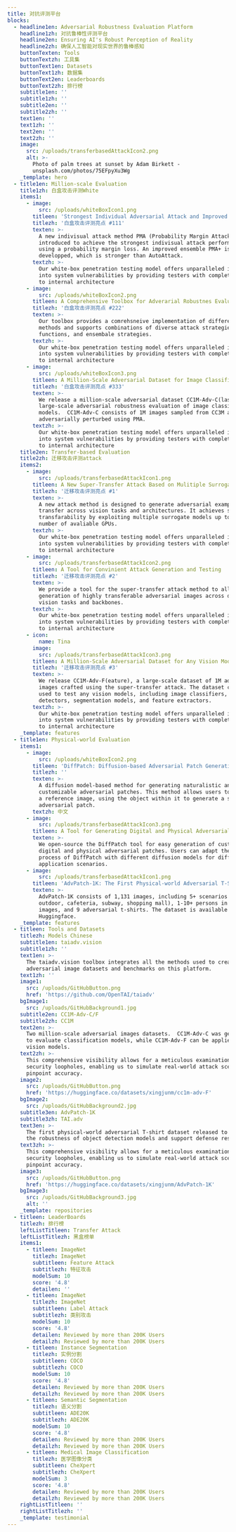 ```yaml
---
title: 对抗评测平台
blocks:
  - headline1en: Adversarial Robustness Evaluation Platform
    headline1zh: 对抗鲁棒性评测平台
    headline2en: Ensuring AI's Robust Perception of Reality
    headline2zh: 确保人工智能对现实世界的鲁棒感知
    buttonTexten: Tools
    buttonTextzh: 工具集
    buttonText1en: Datasets
    buttonText1zh: 数据集
    buttonText2en: Leaderboards
    buttonText2zh: 排行榜
    subtitle1en: ''
    subtitle1zh: ''
    subtitle2en: ''
    subtitle2zh: ''
    text1en: ''
    text1zh: ''
    text2en: ''
    text2zh: ''
    image:
      src: /uploads/transferbasedAttackIcon2.png
      alt: >-
        Photo of palm trees at sunset by Adam Birkett -
        unsplash.com/photos/75EFpyXu3Wg
    _template: hero
  - title1en: Million-scale Evaluation
    title1zh: 白盒攻击评测White
    items1:
      - image:
          src: /uploads/whiteBoxIcon1.png
        titleen: 'Strongest Individual Adversarial Attack and Improved Ensemble '
        titlezh: '白盒攻击评测亮点 #111'
        texten: >-
          A new indivisual attack method PMA (Probability Margin Attack) is
          introduced to achieve the strongest indivisual attack performance
          using a probability margin loss. An improved ensemble PMA+ is then
          developped, which is stronger than AutoAttack.
        textzh: >-
          Our white-box penetration testing model offers unparalleled insights
          into system vulnerabilities by providing testers with complete access
          to internal architecture
      - image:
          src: /uploads/whiteBoxIcon2.png
        titleen: A Comprehensive Toolbox for Adverarial Robustnes Evaluation
        titlezh: '白盒攻击评测亮点 #222'
        texten: >-
          Our toolbox provides a comrehsneive implementation of different attack
          methods and supports combinations of diverse attack strategies, loss
          functions, and ensembale strategies.
        textzh: >-
          Our white-box penetration testing model offers unparalleled insights
          into system vulnerabilities by providing testers with complete access
          to internal architecture
      - image:
          src: /uploads/whiteBoxIcon3.png
        titleen: A Million-Scale Adversarial Dataset for Image Classification Models
        titlezh: '白盒攻击评测亮点 #333'
        texten: >-
          We release a million-scale adversarial dataset CC1M-Adv-C(lass) for
          large-scale adversarial robustness evaluation of image classification
          models.  CC1M-Adv-C consists of 1M images sampled from CC3M and
          adversarially perturbed using PMA.
        textzh: >-
          Our white-box penetration testing model offers unparalleled insights
          into system vulnerabilities by providing testers with complete access
          to internal architecture
    title2en: Transfer-based Evaluation
    title2zh: 迁移攻击评测attack
    items2:
      - image:
          src: /uploads/transferbasedAttackIcon1.png
        titleen: A New Super-Transfer Attack Based on Mulitiple Surrogate Models
        titlezh: '迁移攻击评测亮点 #1'
        texten: >-
          A new attack method is designed to generate adversarial examples that
          transfer across vision tasks and architectures. It achieves super
          transfarability by exploiting multiple surrogate models up to the
          number of avaliable GPUs.
        textzh: >-
          Our white-box penetration testing model offers unparalleled insights
          into system vulnerabilities by providing testers with complete access
          to internal architecture
      - image:
          src: /uploads/transferbasedAttackIcon2.png
        titleen: A Tool for Convinient Attack Generation and Testing
        titlezh: '迁移攻击评测亮点 #2'
        texten: >-
          We provide a tool for the super-transfer attack method to allow easy
          generation of highly transferable adversarial images across different
          vision tasks and backbones. 
        textzh: >-
          Our white-box penetration testing model offers unparalleled insights
          into system vulnerabilities by providing testers with complete access
          to internal architecture
      - icon:
          name: Tina
        image:
          src: /uploads/transferbasedAttackIcon3.png
        titleen: A Million-Scale Adversarial Dataset for Any Vision Models
        titlezh: '迁移攻击评测亮点 #3'
        texten: >-
          We release CC1M-Adv-F(eature), a large-scale dataset of 1M adversarial
          images crafted using the super-transfer attack. The dataset can be
          used to test any vision models, including image classifiers, object
          detectors, segmentation models, and feature extractors. 
        textzh: >-
          Our white-box penetration testing model offers unparalleled insights
          into system vulnerabilities by providing testers with complete access
          to internal architecture
    _template: features
  - title1en: Physical-world Evaluation
    items1:
      - image:
          src: /uploads/whiteBoxIcon2.png
        titleen: 'DiffPatch: Diffusion-based Adversarial Patch Generation'
        titlezh: ''
        texten: >-
          A diffusion model-based method for generating naturalistic and
          customizable adversarial patches. This method allows users to specify
          a reference image, using the object within it to generate a stylized
          adversarial patch.
        textzh: 中文
      - image:
          src: /uploads/transferbasedAttackIcon3.png
        titleen: A Tool for Generating Digital and Physical Adversarial Patches
        texten: >-
          We open-source the DiffPatch tool for easy generation of customized
          digital and physical adversarial patches. Users can adapt the training
          process of DiffPatch with different diffusion models for different
          application scenarios.
      - image:
          src: /uploads/transferbasedAttackIcon1.png
        titleen: 'AdvPatch-1K: The First Physical-world Adversarial T-Shirt Dataset'
        texten: >-
          AdvPatch-1K consists of 1,131 images, including 5+ scenarios (lab,
          outdoor, cafeteria, subway, shopping mall), 1-10+ persons in the
          images, and 9 adversarial t-shirts. The dataset is available on
          Huggingface.
    _template: features
  - titleen: Tools and Datasets
    titlezh: Models Chinese
    subtitle1en: taiadv.vision
    subtitle1zh: ''
    text1en: >-
      The taiadv.vision toolbox integrates all the methods used to create the
      adversarial image datasets and benchmarks on this platform.
    text1zh: ''
    image1:
      src: /uploads/GitHubButton.png
      href: 'https://github.com/OpenTAI/taiadv'
    bgImage1:
      src: /uploads/GitHubBackground1.jpg
    subtitle2en: CC1M-Adv-C/F
    subtitle2zh: CC1M
    text2en: >-
      Two million-scale adversarial images datasets.  CC1M-Adv-C was generated
      to evaluate classification models, while CC1M-Adv-F can be applied to any
      vision models. 
    text2zh: >-
      This comprehensive visibility allows for a meticulous examination of
      security loopholes, enabling us to simulate real-world attack scenarios
      pinpoint accuracy.
    image2:
      src: /uploads/GitHubButton.png
      href: 'https://huggingface.co/datasets/xingjunm/cc1m-adv-F'
    bgImage2:
      src: /uploads/GitHubBackground2.jpg
    subtitle3en: AdvPatch-1K
    subtitle3zh: TAI.adv
    text3en: >-
      The first physical-world adversarial T-shirt dataset released to evaluate
      the robustness of object detection models and support defense research.
    text3zh: >-
      This comprehensive visibility allows for a meticulous examination of
      security loopholes, enabling us to simulate real-world attack scenarios
      pinpoint accuracy.
    image3:
      src: /uploads/GitHubButton.png
      href: 'https://huggingface.co/datasets/xingjunm/AdvPatch-1K'
    bgImage3:
      src: /uploads/GitHubBackground3.jpg
      alt: ''
    _template: repositories
  - titleen: LeaderBoards
    titlezh: 排行榜
    leftListTitleen: Transfer Attack
    leftListTitlezh: 黑盒榜单
    items1:
      - titleen: ImageNet
        titlezh: ImageNet
        subtitleen: Feature Attack
        subtitlezh: 特征攻击
        modelSum: 10
        score: '4.8'
        detailen: ''
      - titleen: ImageNet
        titlezh: ImageNet
        subtitleen: Label Attack
        subtitlezh: 类别攻击
        modelSum: 10
        score: '4.8'
        detailen: Reviewed by more than 200K Users
        detailzh: Reviewed by more than 200K Users
      - titleen: Instance Segmentation
        titlezh: 实例分割
        subtitleen: COCO
        subtitlezh: COCO
        modelSum: 10
        score: '4.8'
        detailen: Reviewed by more than 200K Users
        detailzh: Reviewed by more than 200K Users
      - titleen: Semantic Segmentation
        titlezh: 语义分割
        subtitleen: ADE20K
        subtitlezh: ADE20K
        modelSum: 10
        score: '4.8'
        detailen: Reviewed by more than 200K Users
        detailzh: Reviewed by more than 200K Users
      - titleen: Medical Image Classification
        titlezh: 医学图像分类
        subtitleen: CheXpert
        subtitlezh: CheXpert
        modelSum: 3
        score: '4.8'
        detailen: Reviewed by more than 200K Users
        detailzh: Reviewed by more than 200K Users
    rightListTitleen: ''
    rightListTitlezh: ''
    _template: testimonial
---
```


